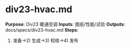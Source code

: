 # div23-hvac.md

**Purpose**: Div23 暖通空调
**Inputs**: 图纸/性能/试验
**Outputs**: docs/specs/div23-hvac.md
**Steps**:

1. 准备→2) 生成→3) 校核→4) 发布
